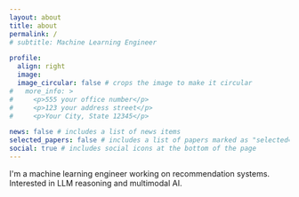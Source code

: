 ```yaml
---
layout: about
title: about
permalink: /
# subtitle: Machine Learning Engineer

profile:
  align: right
  image:
  image_circular: false # crops the image to make it circular
#   more_info: >
#     <p>555 your office number</p>
#     <p>123 your address street</p>
#     <p>Your City, State 12345</p>

news: false # includes a list of news items
selected_papers: false # includes a list of papers marked as "selected={true}"
social: true # includes social icons at the bottom of the page
---
```


I'm a machine learning engineer working on recommendation systems. Interested in LLM reasoning and multimodal AI.

<!-- My research interest is broadly in building machines that think like humans. I plan to approach this by understanding and improving upon the reasoning capabilities of LLMs by drawing inspirations from cognitive neuroscience. -->

<!-- I'm also excited about applying mechanistic interpretability approaches to study the internal architectures most responsible for reasoning capabilities of language models, to help align machine reasoning with human reasoning for advancing interpretable and safe artificial intelligence. -->


<!-- Edit `_bibliography/papers.bib` and Jekyll will render your [publications page](/al-folio/publications/) automatically.

Link to your social media connections, too. This theme is set up to use [Font Awesome icons](https://fontawesome.com/) and [Academicons](https://jpswalsh.github.io/academicons/), like the ones below. Add your Facebook, Twitter, LinkedIn, Google Scholar, or just disable all of them. -->
